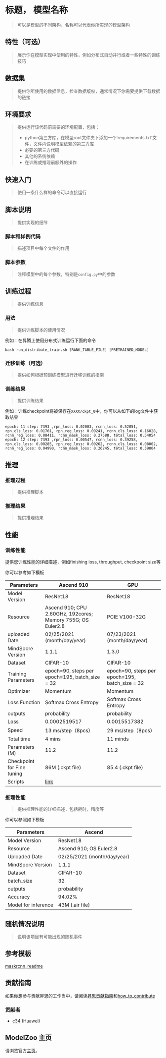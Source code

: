 <TOC>

# 标题， 模型名称

> 可以是模型的不同架构，名称可以代表你所实现的模型架构

## 特性（可选）

> 展示你在模型实现中使用的特性，例如分布式自动并行或者一些特殊的训练技巧

## 数据集

> 提供你所使用的数据信息，检查数据版权，通常情况下你需要提供下载数据的链接

## 环境要求

> 提供运行该代码前需要的环境配置，包括：
>
> * python第三方库，在模型root文件夹下添加一个'requirements.txt'文件，文件内说明模型依赖的第三方库
> * 必要的第三方代码
> * 其他的系统依赖
> * 在训练或推理前额外的操作

## 快速入门

> 使用一条什么样的命令可以直接运行

## 脚本说明

> 提供实现的细节

### 脚本和样例代码

> 描述项目中每个文件的作用

### 脚本参数

> 注释模型中的每个参数，特别是`config.py`中的参数

## 训练过程

> 提供训练信息

### 用法

> 提供训练脚本的使用情况

例如：在昇腾上使用分布式训练运行下面的命令

```shell
bash run_distribute_train.sh [RANK_TABLE_FILE] [PRETRAINED_MODEL]
```

### 迁移训练（可选）

> 提供如何根据预训练模型进行迁移训练的指南

### 训练结果

> 提供训练结果

例如：训练checkpoint将被保存在`XXXX/ckpt_0`中，你可以从如下的log文件中获取结果

```
epoch: 11 step: 7393 ,rpn_loss: 0.02003, rcnn_loss: 0.52051, rpn_cls_loss: 0.01761, rpn_reg_loss: 0.00241, rcnn_cls_loss: 0.16028, rcnn_reg_loss: 0.08411, rcnn_mask_loss: 0.27588, total_loss: 0.54054
epoch: 12 step: 7393 ,rpn_loss: 0.00547, rcnn_loss: 0.39258, rpn_cls_loss: 0.00285, rpn_reg_loss: 0.00262, rcnn_cls_loss: 0.08002, rcnn_reg_loss: 0.04990, rcnn_mask_loss: 0.26245, total_loss: 0.39804
```

## 推理

### 推理过程

> 提供推理脚本

### 推理结果

> 提供推理结果

## 性能

### 训练性能

提供您训练性能的详细描述，例如finishing loss, throughput, checkpoint size等

你可以参考如下模板

| Parameters                 | Ascend 910                                                   | GPU |
| -------------------------- | ------------------------------------------------------------ | ----------------------------------------------|
| Model Version              | ResNet18                                                     |  ResNet18                                     |
| Resource                   | Ascend 910; CPU 2.60GHz, 192cores; Memory 755G; OS Euler2.8  |  PCIE V100-32G                                |
| uploaded Date              | 02/25/2021 (month/day/year)                                  | 07/23/2021 (month/day/year)                   |
| MindSpore Version          | 1.1.1                                                        | 1.3.0                                         |
| Dataset                    | CIFAR-10                                                     | CIFAR-10                                      |
| Training Parameters        | epoch=90, steps per epoch=195, batch_size = 32               | epoch=90, steps per epoch=195, batch_size = 32|
| Optimizer                  | Momentum                                                     | Momentum                                      |
| Loss Function              | Softmax Cross Entropy                                        | Softmax Cross Entropy                         |
| outputs                    | probability                                                  | probability                                   |
| Loss                       | 0.0002519517                                                 |  0.0015517382                                 |
| Speed                      | 13 ms/step（8pcs）                                           | 29 ms/step（8pcs）                            |
| Total time                 | 4 mins                                                       | 11 minds                                      |
| Parameters (M)             | 11.2                                                         | 11.2                                          |
| Checkpoint for Fine tuning | 86M (.ckpt file)                                             | 85.4 (.ckpt file)                             |
| Scripts                    | [link](https://gitee.com/mindspore/models/tree/master/official/cv/)                       |

### 推理性能

> 提供推理性能的详细描述，包括耗时，精度等

你可以参照如下模板

| Parameters          | Ascend                      |
| ------------------- | --------------------------- |
| Model Version       | ResNet18                    |
| Resource            | Ascend 910; OS Euler2.8     |
| Uploaded Date       | 02/25/2021 (month/day/year) |
| MindSpore Version   | 1.1.1                       |
| Dataset             | CIFAR-10                    |
| batch_size          | 32                          |
| outputs             | probability                 |
| Accuracy            | 94.02%                      |
| Model for inference | 43M (.air file)             |

## 随机情况说明

> 说明该项目有可能出现的随机事件

## 参考模板

[maskrcnn_readme](https://gitee.com/mindspore/models/blob/master/official/cv/maskrcnn/README_CN.md)

## 贡献指南

如果你想参与贡献昇思的工作当中，请阅读[昇思贡献指南](https://gitee.com/mindspore/models/blob/master/CONTRIBUTING_CN.md)和[how_to_contribute](https://gitee.com/mindspore/models/tree/master/how_to_contribute)

### 贡献者

* [c34](https://gitee.com/c_34) (Huawei)

## ModelZoo 主页

请浏览官方[主页](https://gitee.com/mindspore/models)。
